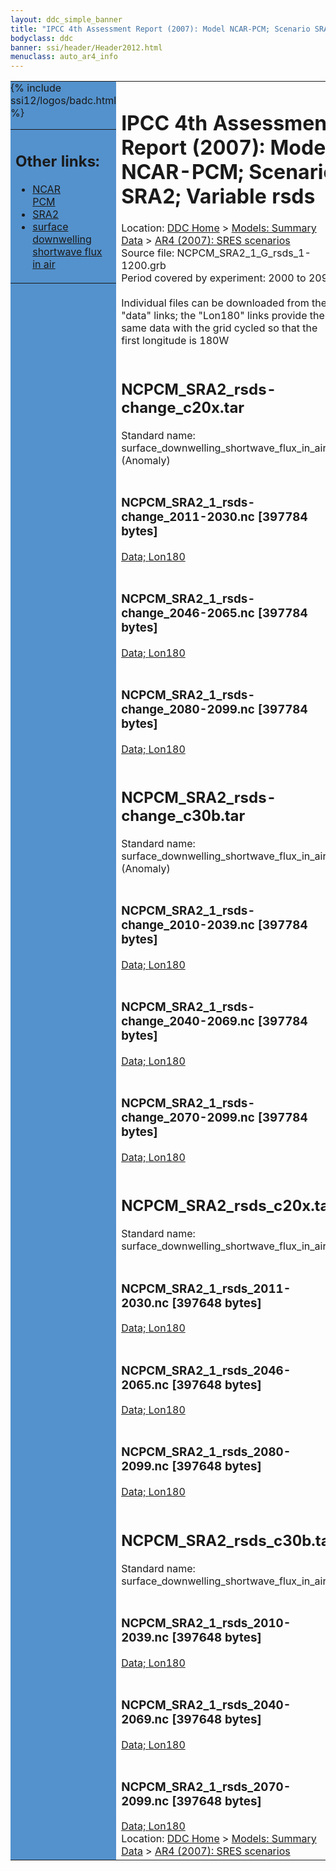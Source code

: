 ```yaml
---
layout: ddc_simple_banner
title: "IPCC 4th Assessment Report (2007): Model NCAR-PCM; Scenario SRA2; Variable rsds"
bodyclass: ddc
banner: ssi/header/Header2012.html
menuclass: auto_ar4_info
---
```



<table width="100%" border="0" cellspacing="0" cellpadding="0" style="border-collapse: collapse;">
<tr style="margin:0;padding:0;border:0;">
<td style="margin:0;padding:0;border:0;height:1pt;width:150pt;background:#5492CD;" valign="top" >

<div id="lh-col2" class="auto_ar4_info">
<table class="menumain" bgcolor="#5492CD" cellspacing="0" width="100%" border="0">
<tr><td>
<h2> Other links:</h2>
<ul>
<li><a href="/auto/ar4/model-NCAR-PCM.html">NCAR<br/>PCM</a></li>
<li><a href="/auto/ar4/scenario-SRA2.html">SRA2</a></li>
<li><a href="/auto/ar4/var-surface_downwelling_shortwave_flux_in_air.html">surface downwelling<br/> shortwave flux in air</a></li>
</ul>
</td></tr>
{% include ssi12/logos/badc.html %}
</table>
</div>
</td>
<td><h1>IPCC 4th Assessment Report (2007): Model NCAR-PCM; Scenario SRA2; Variable rsds</h1>

<!-- Breadcrumb1 -->
<div id="breadcrumb1" align="left">
Location: <a href="/index.html">DDC Home</a> > <a href="/sim/gcm_clim/">Models: Summary Data</a>
> <a href="/sim/gcm_clim/SRES_AR4/index.html">AR4 (2007): SRES scenarios</a>
</div>
<!-- End of Breadcrumb1 -->Source file: NCPCM_SRA2_1_G_rsds_1-1200.grb
<br/>
Period covered by experiment: 2000 to 2099<br/>
<br/>Individual files can be downloaded from the "data" links; the "Lon180" links provide the same data
         with the grid cycled so that the first longitude is 180W<br/>
<br/><h2>NCPCM_SRA2_rsds-change_c20x.tar</h2>
Standard name: surface_downwelling_shortwave_flux_in_air (Anomaly)<br>
<br/><h3>NCPCM_SRA2_1_rsds-change_2011-2030.nc [397784 bytes]</h3>
<a href="http://apps.ipcc-data.org/cgi-bin/downl/ar4_nc/rsds/NCPCM_SRA2_1_rsds-change_2011-2030.nc">Data; </a><a href="http://apps.ipcc-data.org/cgi-bin/downl/ar4_nc/rsds/NCPCM_SRA2_1_rsds-change_2011-2030.cyto180.nc"> Lon180</a><br/>
<br/><h3>NCPCM_SRA2_1_rsds-change_2046-2065.nc [397784 bytes]</h3>
<a href="http://apps.ipcc-data.org/cgi-bin/downl/ar4_nc/rsds/NCPCM_SRA2_1_rsds-change_2046-2065.nc">Data; </a><a href="http://apps.ipcc-data.org/cgi-bin/downl/ar4_nc/rsds/NCPCM_SRA2_1_rsds-change_2046-2065.cyto180.nc"> Lon180</a><br/>
<br/><h3>NCPCM_SRA2_1_rsds-change_2080-2099.nc [397784 bytes]</h3>
<a href="http://apps.ipcc-data.org/cgi-bin/downl/ar4_nc/rsds/NCPCM_SRA2_1_rsds-change_2080-2099.nc">Data; </a><a href="http://apps.ipcc-data.org/cgi-bin/downl/ar4_nc/rsds/NCPCM_SRA2_1_rsds-change_2080-2099.cyto180.nc"> Lon180</a><br/>
<br/><h2>NCPCM_SRA2_rsds-change_c30b.tar</h2>
Standard name: surface_downwelling_shortwave_flux_in_air (Anomaly)<br>
<br/><h3>NCPCM_SRA2_1_rsds-change_2010-2039.nc [397784 bytes]</h3>
<a href="http://apps.ipcc-data.org/cgi-bin/downl/ar4_nc/rsds/NCPCM_SRA2_1_rsds-change_2010-2039.nc">Data; </a><a href="http://apps.ipcc-data.org/cgi-bin/downl/ar4_nc/rsds/NCPCM_SRA2_1_rsds-change_2010-2039.cyto180.nc"> Lon180</a><br/>
<br/><h3>NCPCM_SRA2_1_rsds-change_2040-2069.nc [397784 bytes]</h3>
<a href="http://apps.ipcc-data.org/cgi-bin/downl/ar4_nc/rsds/NCPCM_SRA2_1_rsds-change_2040-2069.nc">Data; </a><a href="http://apps.ipcc-data.org/cgi-bin/downl/ar4_nc/rsds/NCPCM_SRA2_1_rsds-change_2040-2069.cyto180.nc"> Lon180</a><br/>
<br/><h3>NCPCM_SRA2_1_rsds-change_2070-2099.nc [397784 bytes]</h3>
<a href="http://apps.ipcc-data.org/cgi-bin/downl/ar4_nc/rsds/NCPCM_SRA2_1_rsds-change_2070-2099.nc">Data; </a><a href="http://apps.ipcc-data.org/cgi-bin/downl/ar4_nc/rsds/NCPCM_SRA2_1_rsds-change_2070-2099.cyto180.nc"> Lon180</a><br/>
<br/><h2>NCPCM_SRA2_rsds_c20x.tar</h2>
Standard name: surface_downwelling_shortwave_flux_in_air<br>
<br/><h3>NCPCM_SRA2_1_rsds_2011-2030.nc [397648 bytes]</h3>
<a href="http://apps.ipcc-data.org/cgi-bin/downl/ar4_nc/rsds/NCPCM_SRA2_1_rsds_2011-2030.nc">Data; </a><a href="http://apps.ipcc-data.org/cgi-bin/downl/ar4_nc/rsds/NCPCM_SRA2_1_rsds_2011-2030.cyto180.nc"> Lon180</a><br/>
<br/><h3>NCPCM_SRA2_1_rsds_2046-2065.nc [397648 bytes]</h3>
<a href="http://apps.ipcc-data.org/cgi-bin/downl/ar4_nc/rsds/NCPCM_SRA2_1_rsds_2046-2065.nc">Data; </a><a href="http://apps.ipcc-data.org/cgi-bin/downl/ar4_nc/rsds/NCPCM_SRA2_1_rsds_2046-2065.cyto180.nc"> Lon180</a><br/>
<br/><h3>NCPCM_SRA2_1_rsds_2080-2099.nc [397648 bytes]</h3>
<a href="http://apps.ipcc-data.org/cgi-bin/downl/ar4_nc/rsds/NCPCM_SRA2_1_rsds_2080-2099.nc">Data; </a><a href="http://apps.ipcc-data.org/cgi-bin/downl/ar4_nc/rsds/NCPCM_SRA2_1_rsds_2080-2099.cyto180.nc"> Lon180</a><br/>
<br/><h2>NCPCM_SRA2_rsds_c30b.tar</h2>
Standard name: surface_downwelling_shortwave_flux_in_air<br>
<br/><h3>NCPCM_SRA2_1_rsds_2010-2039.nc [397648 bytes]</h3>
<a href="http://apps.ipcc-data.org/cgi-bin/downl/ar4_nc/rsds/NCPCM_SRA2_1_rsds_2010-2039.nc">Data; </a><a href="http://apps.ipcc-data.org/cgi-bin/downl/ar4_nc/rsds/NCPCM_SRA2_1_rsds_2010-2039.cyto180.nc"> Lon180</a><br/>
<br/><h3>NCPCM_SRA2_1_rsds_2040-2069.nc [397648 bytes]</h3>
<a href="http://apps.ipcc-data.org/cgi-bin/downl/ar4_nc/rsds/NCPCM_SRA2_1_rsds_2040-2069.nc">Data; </a><a href="http://apps.ipcc-data.org/cgi-bin/downl/ar4_nc/rsds/NCPCM_SRA2_1_rsds_2040-2069.cyto180.nc"> Lon180</a><br/>
<br/><h3>NCPCM_SRA2_1_rsds_2070-2099.nc [397648 bytes]</h3>
<a href="http://apps.ipcc-data.org/cgi-bin/downl/ar4_nc/rsds/NCPCM_SRA2_1_rsds_2070-2099.nc">Data; </a><a href="http://apps.ipcc-data.org/cgi-bin/downl/ar4_nc/rsds/NCPCM_SRA2_1_rsds_2070-2099.cyto180.nc"> Lon180</a><br/>
<!-- Breadcrumb2 -->
<div id="breadcrumb2" align="left">
Location: <a href="/index.html">DDC Home</a> > <a href="/sim/gcm_clim/">Models: Summary Data</a>
> <a href="/sim/gcm_clim/SRES_AR4/index.html">AR4 (2007): SRES scenarios</a>
</div>
<!-- End of Breadcrumb2 --></td></tr></table>
